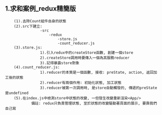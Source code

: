 ## 1.求和案例_redux精簡版
		(1).去除Count組件自身的狀態
		(2).src下建立:
					-src
						-redux
							-store.js
							-count_reducer.js
		(3).store.js:
					1).引入redux中的createStore函數, 創建一個store
					2).createStore調用時要傳入一個為其服務reducer
					3).記得暴露store對象
		(4).count_reducer.js:
					1).reducer的本質是一個函數, 接收: preState, action, 返回加工後的狀態
					2).reducer有兩個作用: 初始化狀態, 加工狀態
					3).reducer被第一次調用時, 是store自動觸發的, 傳遞的preState是undefined
		(5).在index.js中檢測store中狀態的改變, 一但發生改變重新渲染<App/>
				備註: redux只負責管理狀態, 至於狀態的改變驅動著頁面的展示, 要靠我們自己寫